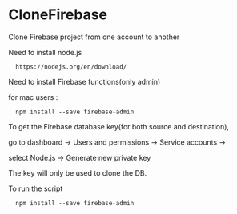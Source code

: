 # CloneFirebase
Clone Firebase project from one account to another

Need to install node.js

      https://nodejs.org/en/download/
      
Need to install Firebase functions(only admin)

for mac users : 

      npm install --save firebase-admin
      
To get the Firebase database key(for both source and destination), 

go to dashboard -> Users and permissions -> Service accounts ->

select Node.js -> Generate new private key

The key will only be used to clone the DB.

To run the script

      npm install --save firebase-admin
      

